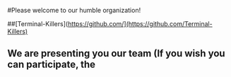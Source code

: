 #Please welcome to our humble organization!

##[Terminal-Killers](https://github.com/](https://github.com/Terminal-Killers)

## We are presenting you our team (If you wish you can participate, the 
                     





